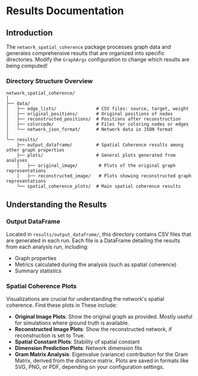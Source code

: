 # Results Documentation 

## Introduction

The `network_spatial_coherence` package processes graph data and generates comprehensive results that are organized into specific directories. Modify the `GraphArgs` configuration to change which results are being computed!

### Directory Structure Overview

```plaintext
network_spatial_coherence/
│
├── data/
│   ├── edge_lists/               # CSV files: source, target, weight
│   ├── original_positions/       # Original positions of nodes
│   ├── reconstructed_positions/  # Positions after reconstruction
│   ├── colorcode/                # Files for coloring nodes or edges
│   └── network_json_format/      # Network data in JSON format
│
└── results/
    ├── output_dataframe/         # Spatial Coherence results among other graph properties
    ├── plots/                    # General plots generated from analyses
    │   ├── original_image/        # Plots of the original graph representations
    │   ├── reconstructed_image/   # Plots showing reconstructed graph representations
    └── spatial_coherence_plots/  # Main spatial coherence results
```

## Understanding the Results

### Output DataFrame

Located in `results/output_dataframe/`, this directory contains CSV files that are generated in each run. Each file is a DataFrame detailing the results from each analysis run, including:

- Graph properties
- Metrics calculated during the analysis (such as spatial coherence)
- Summary statistics

### Spatial Coherence Plots

Visualizations are crucial for understanding the network's spatial coherence. Find these plots in
These include:

- **Original Image Plots**: Show the original graph as provided. Mostly useful for simulations where ground truth is available.
- **Reconstructed Image Plots**: Show the reconstructed network, if reconstruction is set to True.
- **Spatial Constant Plots**: Stability of spatial constant
- **Dimension Prediction Plots**: Network dimension fits
- **Gram Matrix Analysis**: Eigenvalue (variance) contribution for the Gram Matrix, derived from the distance matrix.
Plots are saved in formats like SVG, PNG, or PDF, depending on your configuration settings.




